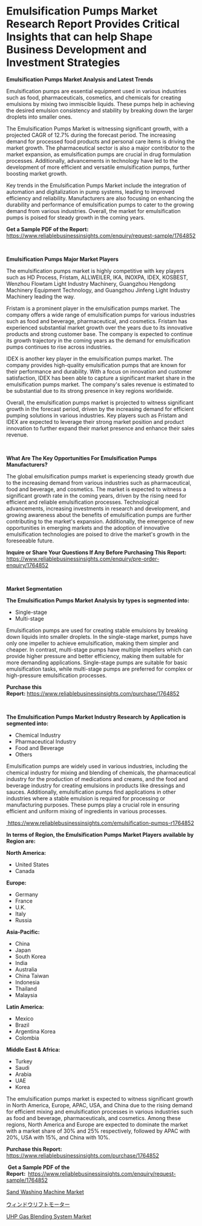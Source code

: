 <p><h1>Emulsification Pumps Market Research Report Provides Critical Insights that can help Shape Business Development and Investment Strategies</h1></p><p><strong>Emulsification Pumps Market Analysis and Latest Trends</strong></p>
<p><p>Emulsification pumps are essential equipment used in various industries such as food, pharmaceuticals, cosmetics, and chemicals for creating emulsions by mixing two immiscible liquids. These pumps help in achieving the desired emulsion consistency and stability by breaking down the larger droplets into smaller ones.</p><p>The Emulsification Pumps Market is witnessing significant growth, with a projected CAGR of 12.7% during the forecast period. The increasing demand for processed food products and personal care items is driving the market growth. The pharmaceutical sector is also a major contributor to the market expansion, as emulsification pumps are crucial in drug formulation processes. Additionally, advancements in technology have led to the development of more efficient and versatile emulsification pumps, further boosting market growth.</p><p>Key trends in the Emulsification Pumps Market include the integration of automation and digitalization in pump systems, leading to improved efficiency and reliability. Manufacturers are also focusing on enhancing the durability and performance of emulsification pumps to cater to the growing demand from various industries. Overall, the market for emulsification pumps is poised for steady growth in the coming years.</p></p>
<p><strong>Get a Sample PDF of the Report:&nbsp;</strong> <a href="https://www.reliablebusinessinsights.com/enquiry/request-sample/1764852">https://www.reliablebusinessinsights.com/enquiry/request-sample/1764852</a></p>
<p>&nbsp;</p>
<p><strong>Emulsification Pumps Major Market Players</strong></p>
<p><p>The emulsification pumps market is highly competitive with key players such as HD Process, Fristam, ALLWEILER, IKA, INOXPA, IDEX, KOSBEST, Wenzhou Flowtam Light Industry Machinery, Guangzhou Hengdong Machinery Equipment Technology, and Guangzhou Jinfeng Light Industry Machinery leading the way.</p><p>Fristam is a prominent player in the emulsification pumps market. The company offers a wide range of emulsification pumps for various industries such as food and beverage, pharmaceutical, and cosmetics. Fristam has experienced substantial market growth over the years due to its innovative products and strong customer base. The company is expected to continue its growth trajectory in the coming years as the demand for emulsification pumps continues to rise across industries.</p><p>IDEX is another key player in the emulsification pumps market. The company provides high-quality emulsification pumps that are known for their performance and durability. With a focus on innovation and customer satisfaction, IDEX has been able to capture a significant market share in the emulsification pumps market. The company's sales revenue is estimated to be substantial due to its strong presence in key regions worldwide.</p><p>Overall, the emulsification pumps market is projected to witness significant growth in the forecast period, driven by the increasing demand for efficient pumping solutions in various industries. Key players such as Fristam and IDEX are expected to leverage their strong market position and product innovation to further expand their market presence and enhance their sales revenue.</p></p>
<p>&nbsp;</p>
<p><strong>What Are The Key Opportunities For Emulsification Pumps Manufacturers?</strong></p>
<p><p>The global emulsification pumps market is experiencing steady growth due to the increasing demand from various industries such as pharmaceutical, food and beverage, and cosmetics. The market is expected to witness a significant growth rate in the coming years, driven by the rising need for efficient and reliable emulsification processes. Technological advancements, increasing investments in research and development, and growing awareness about the benefits of emulsification pumps are further contributing to the market's expansion. Additionally, the emergence of new opportunities in emerging markets and the adoption of innovative emulsification technologies are poised to drive the market's growth in the foreseeable future.</p></p>
<p><strong>Inquire or Share Your Questions If Any Before Purchasing This Report:</strong> <a href="https://www.reliablebusinessinsights.com/enquiry/pre-order-enquiry/1764852">https://www.reliablebusinessinsights.com/enquiry/pre-order-enquiry/1764852</a></p>
<p>&nbsp;</p>
<p><strong>Market Segmentation</strong></p>
<p><strong>The Emulsification Pumps Market Analysis by types is segmented into:</strong></p>
<p><ul><li>Single-stage</li><li>Multi-stage</li></ul></p>
<p><p>Emulsification pumps are used for creating stable emulsions by breaking down liquids into smaller droplets. In the single-stage market, pumps have only one impeller to achieve emulsification, making them simpler and cheaper. In contrast, multi-stage pumps have multiple impellers which can provide higher pressure and better efficiency, making them suitable for more demanding applications. Single-stage pumps are suitable for basic emulsification tasks, while multi-stage pumps are preferred for complex or high-pressure emulsification processes.</p></p>
<p><strong>Purchase this Report:&nbsp;</strong><a href="https://www.reliablebusinessinsights.com/purchase/1764852">https://www.reliablebusinessinsights.com/purchase/1764852</a></p>
<p>&nbsp;</p>
<p><strong>The Emulsification Pumps Market Industry Research by Application is segmented into:</strong></p>
<p><ul><li>Chemical Industry</li><li>Pharmaceutical Industry</li><li>Food and Beverage</li><li>Others</li></ul></p>
<p><p>Emulsification pumps are widely used in various industries, including the chemical industry for mixing and blending of chemicals, the pharmaceutical industry for the production of medications and creams, and the food and beverage industry for creating emulsions in products like dressings and sauces. Additionally, emulsification pumps find applications in other industries where a stable emulsion is required for processing or manufacturing purposes. These pumps play a crucial role in ensuring efficient and uniform mixing of ingredients in various processes.</p></p>
<p><a href="https://www.reliablebusinessinsights.com/emulsification-pumps-r1764852">&nbsp;https://www.reliablebusinessinsights.com/emulsification-pumps-r1764852</a></p>
<p><strong>In terms of Region, the Emulsification Pumps Market Players available by Region are:</strong></p>
<p>
    <p> <strong> North America: </strong>
        <ul>
            <li>United States</li>
            <li>Canada</li>
        </ul>
        </p> 
    <p> <strong> Europe: </strong>
        <ul>
            <li>Germany</li>
            <li>France</li>
            <li>U.K.</li>
            <li>Italy</li>
            <li>Russia</li>
        </ul>
        </p> 
    <p> <strong> Asia-Pacific: </strong>
        <ul>
            <li>China</li>
            <li>Japan</li>
            <li>South Korea</li>
            <li>India</li>
            <li>Australia</li>
            <li>China Taiwan</li>
            <li>Indonesia</li>
            <li>Thailand</li>
            <li>Malaysia</li>
        </ul>
        </p> 
    <p> <strong> Latin America: </strong>
        <ul>
            <li>Mexico</li>
            <li>Brazil</li>
            <li>Argentina Korea</li>
            <li>Colombia</li>
        </ul>
        </p> 
    <p> <strong> Middle East & Africa: </strong>
        <ul>
            <li>Turkey</li>
            <li>Saudi</li>
            <li>Arabia</li>
            <li>UAE</li>
            <li>Korea</li>
        </ul>
    </p>
    </p>
<p><p>The emulsification pumps market is expected to witness significant growth in North America, Europe, APAC, USA, and China due to the rising demand for efficient mixing and emulsification processes in various industries such as food and beverage, pharmaceuticals, and cosmetics. Among these regions, North America and Europe are expected to dominate the market with a market share of 30% and 25% respectively, followed by APAC with 20%, USA with 15%, and China with 10%.</p></p>
<p><strong>Purchase this Report: </strong><a href="https://www.reliablebusinessinsights.com/purchase/1764852">https://www.reliablebusinessinsights.com/purchase/1764852</a></p>
<p>&nbsp;<strong>Get a Sample PDF of the Report:&nbsp;&nbsp;</strong><a href="https://www.reliablebusinessinsights.com/enquiry/request-sample/1764852">https://www.reliablebusinessinsights.com/enquiry/request-sample/1764852</a></p>
<p><strong></strong></p>
<p><p><a href="https://github.com/dx0328/Market-Research-Report-List-3/blob/main/sand-washing-machine-market.md">Sand Washing Machine Market</a></p><p><a href="https://github.com/tanyaali3/Market-Research-Report-List-2/blob/main/6516987162775.md">ウィンドウリフトモーター</a></p><p><a href="https://view.publitas.com/reportprime-1/analyzing-uhp-gas-blending-system-market-dynamics-and-growth-drivers-and-forecasted-for-period-from-2024-to-2031/">UHP Gas Blending System Market</a></p></p>